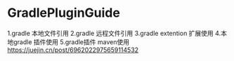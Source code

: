 # GradlePluginGuide
1.gradle 本地文件引用
2.gradle 远程文件引用
3.gradle extention 扩展使用
4.本地gradle 插件使用
5.gradle插件 maven使用
https://juejin.cn/post/6962022975659114532
